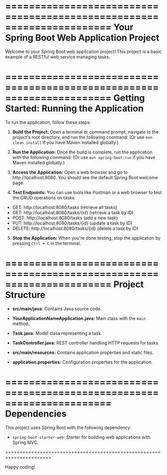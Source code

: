 ======================================================================
            Your Spring Boot Web Application Project
======================================================================

Welcome to your Spring Boot web application project! This project is a basic example of a RESTful web service managing tasks.

======================================================================
                  Getting Started: Running the Application
======================================================================

To run the application, follow these steps:

1. **Build the Project:**
   Open a terminal or command prompt, navigate to the project's root directory, and run the following command:
(Or use `mvn clean install` if you have Maven installed globally.)

2. **Run the Application:**
Once the build is complete, run the application with the following command:
(Or use `mvn spring-boot:run` if you have Maven installed globally.)

3. **Access the Application:**
Open a web browser and go to http://localhost:8080. You should see the default Spring Boot welcome page.

4. **Test Endpoints:**
You can use tools like Postman or a web browser to test the CRUD operations on tasks:
- GET: http://localhost:8080/tasks (retrieve all tasks)
- GET: http://localhost:8080/tasks/{id} (retrieve a task by ID)
- POST: http://localhost:8080/tasks (add a new task)
- PUT: http://localhost:8080/tasks/{id} (update a task by ID)
- DELETE: http://localhost:8080/tasks/{id} (delete a task by ID)

5. **Stop the Application:**
When you're done testing, stop the application by pressing `Ctrl + C` in the terminal.

======================================================================
                     Project Structure
======================================================================

- **src/main/java:** Contains Java source code.
- **YourApplicationNameApplication.java:** Main class with the `main` method.
- **Task.java:** Model class representing a task.
- **TaskController.java:** REST controller handling HTTP requests for tasks.

- **src/main/resources:** Contains application properties and static files.
- **application.properties:** Configuration properties for the application.

======================================================================
                         Dependencies
======================================================================

This project uses Spring Boot with the following dependency:
- `spring-boot-starter-web`: Starter for building web applications with Spring MVC.

======================================================================
                         
Happy coding!
